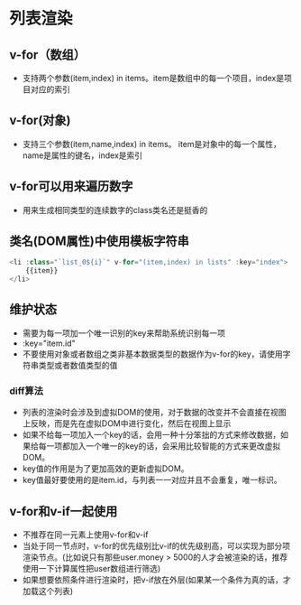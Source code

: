 # 列表渲染

## v-for（数组）

* 支持两个参数(item,index) in items。item是数组中的每一个项目，index是项目对应的索引

## v-for(对象)

* 支持三个参数(item,name,index) in items。 item是对象中的每一个属性，name是属性的键名，index是索引

## v-for可以用来遍历数字

* 用来生成相同类型的连续数字的class类名还是挺香的

## 类名(DOM属性)中使用模板字符串

```js
<li :class="`list_0${i}`" v-for="(item,index) in lists" :key="index">
    {{item}}
</li>
```

## 维护状态

* 需要为每一项加一个唯一识别的key来帮助系统识别每一项
* :key="item.id"
* 不要使用对象或者数组之类非基本数据类型的数据作为v-for的key，请使用字符串类型或者数值类型的值

### diff算法

* 列表的渲染时会涉及到虚拟DOM的使用，对于数据的改变并不会直接在视图上反映，而是先在虚拟DOM中进行变化，然后在视图上显示
* 如果不给每一项加入一个key的话，会用一种十分笨拙的方式来修改数据，如果给每一项都加入一个唯一的key的话，会采用比较智能的方式来更改虚拟DOM。
* key值的作用是为了更加高效的更新虚拟DOM。
* key值最好要使用的是item.id，与列表一一对应并且不会重复，唯一标识。

## v-for和v-if一起使用

* 不推荐在同一元素上使用v-for和v-if
* 当处于同一节点时，v-for的优先级别比v-if的优先级别高，可以实现为部分项渲染节点。(比如说只有那些user.money > 5000的人才会被渲染的话，推荐使用一下计算属性把user数组进行筛选)
* 如果想要依照条件进行渲染时，把v-if放在外层(如果某一个条件为真的话，才加载这个列表)